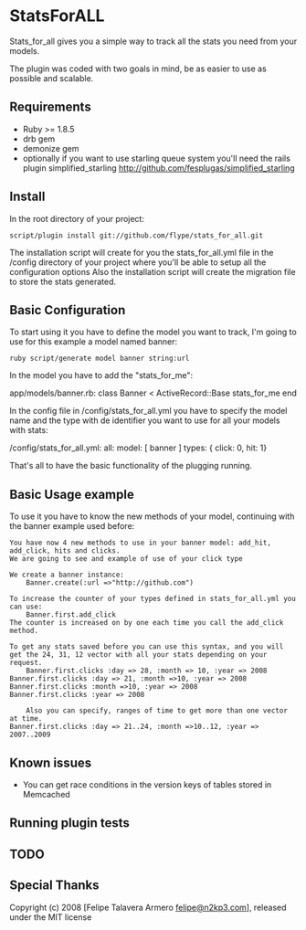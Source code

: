 # StatsForALL

Stats_for_all gives you a simple way to track all the stats you need from your models.

The plugin was coded with two goals in mind,  be as easier to use as possible and scalable.

## Requirements

  - Ruby >= 1.8.5
  - drb gem
  - demonize gem
  - optionally if you want to use starling queue system you'll need the rails plugin simplified_starling http://github.com/fesplugas/simplified_starling 

## Install

In the root directory of your project:

    script/plugin install git://github.com/flype/stats_for_all.git

The installation script will create for you the stats_for_all.yml file in the /config directory of your project where you'll be able to setup all the configuration options Also the installation script will create the migration file to store the stats generated.

## Basic Configuration

To start using it you have to define the model you want to track, I'm going to use for this example a model named banner:

	ruby script/generate model banner string:url
	
In the model you have to add the "stats_for_me":

app/models/banner.rb:
	class Banner < ActiveRecord::Base
  	stats_for_me
	end

In the config file in /config/stats_for_all.yml you have to specify the model name and the type with de identifier you want to use for all your models with stats:

/config/stats_for_all.yml:
	all:
  	model: [ banner ]
  	types: { click: 0, hit: 1}

That's all to have the basic functionality of the plugging running.

## Basic Usage example

To use it you have to know the new methods of your model, continuing with the banner example used before:

	You have now 4 new methods to use in your banner model: add_hit, add_click, hits and clicks.
	We are going to see and example of use of your click type
	
	We create a banner instance:
		Banner.create(:url =>"http://github.com")
	
	To increase the counter of your types defined in stats_for_all.yml you can use:
		Banner.first.add_click
	The counter is increased on by one each time you call the add_click method.
	
	To get any stats saved before you can use this syntax, and you will get the 24, 31, 12 vector with all your stats depending on your request.
		Banner.first.clicks :day => 28, :month => 10, :year => 2008
    Banner.first.clicks :day => 21, :month =>10, :year => 2008
    Banner.first.clicks :month =>10, :year => 2008
    Banner.first.clicks :year => 2008
		
		Also you can specify, ranges of time to get more than one vector at time.
    Banner.first.clicks :day => 21..24, :month =>10..12, :year => 2007..2009

##

## Known issues

  - You can get race conditions in the version keys of tables stored in Memcached
  
## Running plugin tests



## TODO


## Special Thanks

Copyright (c) 2008 [Felipe Talavera Armero <felipe@n2kp3.com>], released under the MIT license
